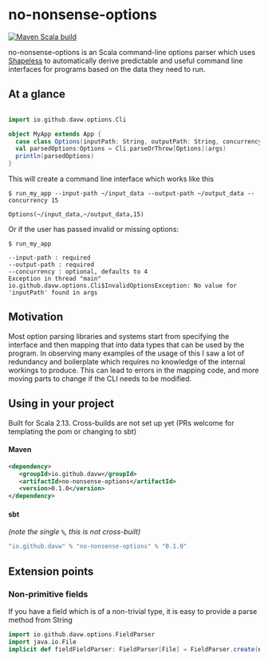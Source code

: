 # no-nonsense-options
[![Maven Scala build](https://github.com/davw/no-nonsense-options/workflows/Maven%20Scala%20build/badge.svg)](https://github.com/DavW/no-nonsense-options/actions?query=workflow%3A"Maven+Scala+build")

no-nonsense-options is an Scala command-line options parser which uses [Shapeless](https://github.com/milessabin/shapeless) to
automatically derive predictable and useful command line interfaces for programs based on the data they need to run.

## At a glance

```scala

import io.github.davw.options.Cli

object MyApp extends App {
  case class Options(inputPath: String, outputPath: String, concurrency: Int = 4)
  val parsedOptions:Options = Cli.parseOrThrow[Options](args)
  println(parsedOptions)
}

```
This will create a command line interface which works like this

```
$ run_my_app --input-path ~/input_data --output-path ~/output_data --concurrency 15

Options(~/input_data,~/output_data,15)
```

Or if the user has passed invalid or missing options:

```
$ run_my_app

--input-path : required
--output-path : required
--concurrency : optional, defaults to 4
Exception in thread "main" io.github.davw.options.Cli$InvalidOptionsException: No value for  'inputPath' found in args

```

## Motivation

Most option parsing libraries and systems start from specifying the interface and then mapping that into data types that
can be used by the program. In observing many examples of the usage of this I saw a lot of redundancy and boilerplate
which requires no knowledge of the internal workings to produce. This can lead to errors in the mapping code, and
more moving parts to change if the CLI needs to be modified.

## Using in your project

Built for Scala 2.13. Cross-builds are not set up yet (PRs welcome for templating the pom or changing to sbt)

#### Maven
```xml
<dependency>
   <groupId>io.github.davw</groupId>
   <artifactId>no-nonsense-options</artifactId>
   <version>0.1.0</version>
</dependency>
```

#### sbt
*(note the single `%`, this is not cross-built)*
```scala
"io.github.davw" % "no-nonsense-options" % "0.1.0"
```

## Extension points

### Non-primitive fields

If you have a field which is of a non-trivial type, it is easy to provide a parse method from String

```scala
import io.github.davw.options.FieldParser
import java.io.File
implicit def fieldFieldParser: FieldParser[File] = FieldParser.create(new File(_))
```




